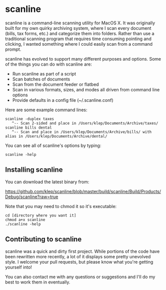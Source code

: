 scanline
========

scanline is a command-line scanning utility for MacOS X. It was originally built for my own quirky archiving system, where I scan every document (bills, tax forms, etc.) and categorize them into folders. Rather than use a traditional scanning program that requires time consuming pointing and clicking, I wanted something where I could easily scan from a command prompt.

scanline has evolved to support many different purposes and options. Some of the things you can do with scanline are:

* Run scanline as part of a script
* Scan batches of documents
* Scan from the document feeder or flatbed
* Scan in various formats, sizes, and modes all driven from command line options
* Provide defaults in a config file (~/.scanline.conf)

Here are some example command lines:

```
scanline -duplex taxes
   ^-- Scan 2-sided and place in /Users/klep/Documents/Archive/taxes/
scanline bills dental
   ^-- Scan and place in /Users/klep/Documents/Archive/bills/ with alias in /Users/klep/Documents/Archive/dental/
```
   
You can see all of scanline's options by typing:

```
scanline -help
```

## Installing scanline

You can download the latest binary from:

https://github.com/klep/scanline/blob/master/build/scanline/Build/Products/Debug/scanline?raw=true

Note that you may need to chmod it so it's executable:

```
cd [directory where you want it]
chmod a+x scanline
./scanline -help
```

## Contributing to scanline

scanline was a quick and dirty first project. While portions of the code have been rewritten more recently, a lot of it displays some pretty unevolved style. I welcome your pull requests, but please know what you're getting yourself into!

You can also contact me with any questions or suggestions and I'll do my best to work them in eventually.




